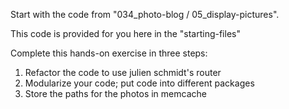 Start with the code from "034_photo-blog / 05_display-pictures".
  
This code is provided for you here in the "starting-files"

Complete this hands-on exercise in three steps:

1. Refactor the code to use julien schmidt's router
1. Modularize your code; put code into different packages
1. Store the paths for the photos in memcache